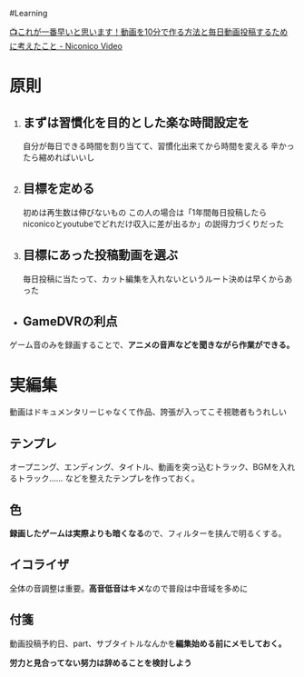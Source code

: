 #Learning

[📺これが一番早いと思います！動画を10分で作る方法と毎日動画投稿するために考えたこと - Niconico Video](https://www.nicovideo.jp/watch/sm38632960)

# 原則

1. ## まずは習慣化を目的とした楽な時間設定を
	自分が毎日できる時間を割り当てて、習慣化出来てから時間を変える
	辛かったら縮めればいいし
1. ## 目標を定める
	初めは再生数は伸びないもの
	この人の場合は「1年間毎日投稿したらniconicoとyoutubeでどれだけ収入に差が出るか」の説得力づくりだった
1. ## 目標にあった投稿動画を選ぶ
	毎日投稿に当たって、カット編集を入れないというルート決めは早くからあった



- ## GameDVRの利点
ゲーム音のみを録画することで、**アニメの音声などを聞きながら作業ができる。**


# 実編集
動画はドキュメンタリーじゃなくて作品、誇張が入ってこそ視聴者もうれしい
## テンプレ
オープニング、エンディング、タイトル、動画を突っ込むトラック、BGMを入れるトラック……
などを整えたテンプレを作っておく。


## 色
**録画したゲームは実際よりも暗くなる**ので、フィルターを挟んで明るくする。

## イコライザ
全体の音調整は重要。**高音低音はキメ**なので普段は中音域を多めに

## 付箋
動画投稿予約日、part、サブタイトルなんかを**編集始める前にメモしておく。**

**労力と見合ってない努力は辞めることを検討しよう**